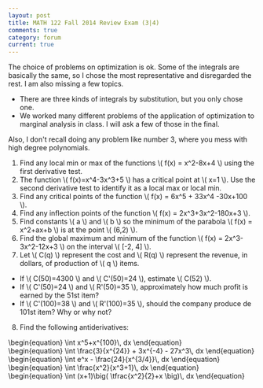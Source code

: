 ```yaml
---
layout: post
title: MATH 122 Fall 2014 Review Exam (3|4)
comments: true
category: forum
current: true
---
```


<div class="well">
	The choice of problems on optimization is ok.  Some of the integrals are basically the same, so I chose the most representative and disregarded the rest.  I am also missing a few topics.  
	<ul>
		<li>There are three kinds of integrals by substitution, but you only chose one.</li>
		<li>We worked many different problems of the application of optimization to marginal analysis in class.  I will ask a few of those in the final.</li>
	</ul>
	Also, I don't recall doing any problem like number 3, where you mess with high degree polynomials. 
</div>

1. Find any local min or max of the functions <span>\\( f(x) = x^2-8x+4 \\)</span> using the first derivative test.
2. The function <span>\\( f(x)=x^4-3x^3+5 \\)</span> has a critical point at <span>\\( x=1 \\)</span>.  Use the second derivative test to identify it as a local max or local min.
3. Find any critical points of the function <span>\\( f(x) = 6x^5 + 33x^4 -30x+100 \\)</span>.
4. Find any inflection points of the function <span>\\( f(x) = 2x^3+3x^2-180x+3 \\)</span>.
5. Find constants <span>\\( a \\)</span> and <span>\\( b \\)</span> so the minimum of the parabola <span>\\( f(x) = x^2+ax+b \\)</span> is at the point <span>\\( (6,2) \\)</span>.
6. Find the global maximum and minimum of the function <span>\\( f(x) = 2x^3-3x^2-12x+3 \\)</span> on the interval <span>\\( [-2, 4] \\)</span>.
7. Let <span>\\( C(q) \\)</span> represent the cost and <span>\\( R(q) \\)</span> represent the revenue, in dollars, of production of <span>\\( q \\)</span> items.
* If <span>\\( C(50)=4300 \\)</span> and <span>\\( C'(50)=24 \\)</span>, estimate <span>\\( C(52) \\)</span>.
* If <span>\\( C'(50)=24 \\)</span> and <span>\\( R'(50)=35 \\)</span>, approximately how much profit is earned by the 51st item?
* If <span>\\( C'(100)=38 \\)</span> and <span>\\( R'(100)=35 \\)</span>, should the company produce de 101st item? Why or why not?
8. Find the following antiderivatives:
<div>
	\begin{equation}
	\int x^5+x^{100}\, dx	
	\end{equation}
</div>
<div>
	\begin{equation}
	\int \frac{3}{x^{24}} + 3x^{-4} - 27x^3\, dx	
	\end{equation}
</div>
<div>
	\begin{equation}
	\int e^x - \frac{24}{x^{3/4}}\, dx	
	\end{equation}
</div>
<div>
	\begin{equation}
	\int \frac{x^2}{x^3+1}\, dx
	\end{equation}
</div>
<div>
	\begin{equation}
	\int (x+1)\big( \tfrac{x^2}{2}+x \big)\, dx	
	\end{equation}
</div>



